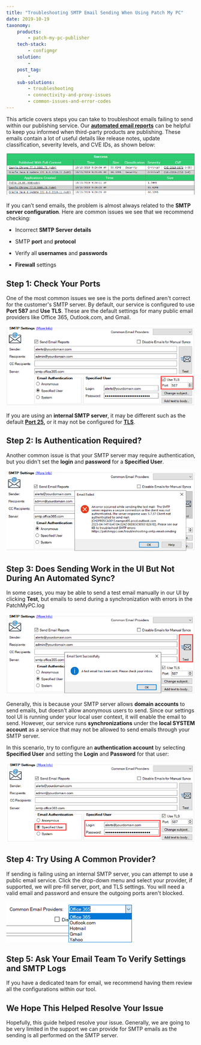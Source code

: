 ```yaml
---
title: "Troubleshooting SMTP Email Sending When Using Patch My PC"
date: 2019-10-19
taxonomy:
    products:
        - patch-my-pc-publisher
    tech-stack:
        - configmgr
    solution:
        - 
    post_tag:
        - 
    sub-solutions:
        - troubleshooting
        - connectivity-and-proxy-issues
        - common-issues-and-error-codes
---
```


This article covers steps you can take to troubleshoot emails failing to send within our publishing service. Our **[automated email reports](/email-alerts-for-newly-published-third-party-products)** can be helpful to keep you informed when third-party products are publishing. These emails contain a lot of useful details like release notes, update classification, severity levels, and CVE IDs, as shown below:

![Patch My PC Email Report from Publishing Service](/_images/SMTP-Email-Example-PatchMyPC.png "Patch My PC Email Report from Publishing Service")

If you can’t send emails, the problem is almost always related to the **SMTP server configuration**. Here are common issues we see that we recommend checking:

- Incorrect **SMTP Server details**

- SMTP **port** and **protocol**

- Verify all **usernames** and **passwords**

- **Firewall** settings

## Step 1: Check Your Ports

One of the most common issues we see is the ports defined aren't correct for the customer's SMTP server. By default, our service is configured to use **Port 587** and **Use TLS**. These are the default settings for many public email providers like Office 365, Outlook.com, and Gmail.

![](/_images/Alerts-18.png)

If you are using an **internal SMTP server**, it may be different such as the default **[Port 25](https://en.wikipedia.org/wiki/Simple_Mail_Transfer_Protocol#Ports),** or it may not be configured for **[TLS](https://en.wikipedia.org/wiki/Simple_Mail_Transfer_Protocol#Security_extensions)**.

## Step 2: Is Authentication Required?

Another common issue is that your SMTP server may require authentication, but you didn't set the **login** and **password** for a **Specified User**.

![](/_images/alerts-19.png)

## Step 3: Does Sending Work in the UI But Not During An Automated Sync?

In some cases, you may be able to send a test email manually in our UI by clicking **Test**, but emails to send during a synchronization with errors in the PatchMyPC.log

![](/_images/alerts-20.png)

Generally, this is because your SMTP server allows **domain accounts** to send emails, but doesn't allow anonymous users to send. Since our settings tool UI is running under your local user context, it will enable the email to send. However, our service runs **synchronizations** under the **local SYSTEM account** as a service that may not be allowed to send emails through your SMTP server.

In this scenario, try to configure an **authentication account** by selecting **Specified User** and setting the **Login** and **Password** for that user:

![](/_images/alerts-21.png)

## Step 4: Try Using A Common Provider?

If sending is failing using an internal SMTP server, you can attempt to use a public email service. Click the drop-down menu and select your provider, if supported, we will pre-fill server, port, and TLS settings. You will need a valid email and password and ensure the outgoing ports aren't blocked.

![Use Common External SMTP Email Service](/_images/SMTP-Common-Email-Providers.png "Use Common External SMTP Email Service")

## Step 5: Ask Your Email Team To Verify Settings and SMTP Logs

If you have a dedicated team for email, we recommend having them review all the configurations within our tool.

## We Hope This Helped Resolve Your Issue

Hopefully, this guide helped resolve your issue. Generally, we are going to be very limited in the support we can provide for SMTP emails as the sending is all performed on the SMTP server.

